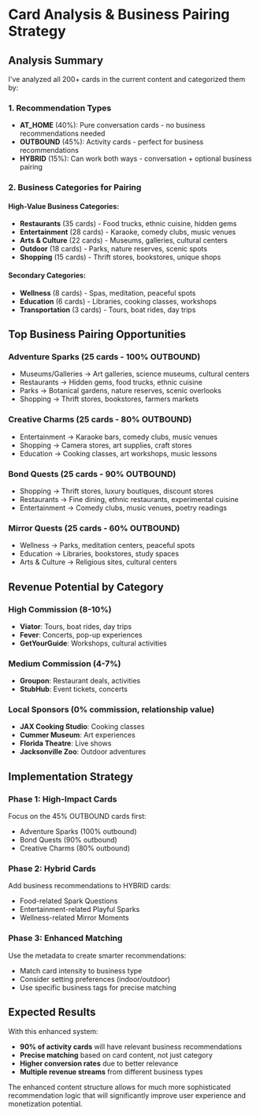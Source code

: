 # Card Analysis & Business Pairing Strategy

## Analysis Summary

I've analyzed all 200+ cards in the current content and categorized them by:

### 1. **Recommendation Types**
- **AT_HOME** (40%): Pure conversation cards - no business recommendations needed
- **OUTBOUND** (45%): Activity cards - perfect for business recommendations  
- **HYBRID** (15%): Can work both ways - conversation + optional business pairing

### 2. **Business Categories for Pairing**

#### **High-Value Business Categories:**
- **Restaurants** (35 cards) - Food trucks, ethnic cuisine, hidden gems
- **Entertainment** (28 cards) - Karaoke, comedy clubs, music venues
- **Arts & Culture** (22 cards) - Museums, galleries, cultural centers
- **Outdoor** (18 cards) - Parks, nature reserves, scenic spots
- **Shopping** (15 cards) - Thrift stores, bookstores, unique shops

#### **Secondary Categories:**
- **Wellness** (8 cards) - Spas, meditation, peaceful spots
- **Education** (6 cards) - Libraries, cooking classes, workshops
- **Transportation** (3 cards) - Tours, boat rides, day trips

## **Top Business Pairing Opportunities**

### **Adventure Sparks** (25 cards - 100% OUTBOUND)
- Museums/Galleries → Art galleries, science museums, cultural centers
- Restaurants → Hidden gems, food trucks, ethnic cuisine
- Parks → Botanical gardens, nature reserves, scenic overlooks
- Shopping → Thrift stores, bookstores, farmers markets

### **Creative Charms** (25 cards - 80% OUTBOUND)
- Entertainment → Karaoke bars, comedy clubs, music venues
- Shopping → Camera stores, art supplies, craft stores
- Education → Cooking classes, art workshops, music lessons

### **Bond Quests** (25 cards - 90% OUTBOUND)
- Shopping → Thrift stores, luxury boutiques, discount stores
- Restaurants → Fine dining, ethnic restaurants, experimental cuisine
- Entertainment → Comedy clubs, music venues, poetry readings

### **Mirror Quests** (25 cards - 60% OUTBOUND)
- Wellness → Parks, meditation centers, peaceful spots
- Education → Libraries, bookstores, study spaces
- Arts & Culture → Religious sites, cultural centers

## **Revenue Potential by Category**

### **High Commission (8-10%)**
- **Viator**: Tours, boat rides, day trips
- **Fever**: Concerts, pop-up experiences
- **GetYourGuide**: Workshops, cultural activities

### **Medium Commission (4-7%)**
- **Groupon**: Restaurant deals, activities
- **StubHub**: Event tickets, concerts

### **Local Sponsors (0% commission, relationship value)**
- **JAX Cooking Studio**: Cooking classes
- **Cummer Museum**: Art experiences
- **Florida Theatre**: Live shows
- **Jacksonville Zoo**: Outdoor adventures

## **Implementation Strategy**

### **Phase 1: High-Impact Cards**
Focus on the 45% OUTBOUND cards first:
- Adventure Sparks (100% outbound)
- Bond Quests (90% outbound)
- Creative Charms (80% outbound)

### **Phase 2: Hybrid Cards**
Add business recommendations to HYBRID cards:
- Food-related Spark Questions
- Entertainment-related Playful Sparks
- Wellness-related Mirror Moments

### **Phase 3: Enhanced Matching**
Use the metadata to create smarter recommendations:
- Match card intensity to business type
- Consider setting preferences (indoor/outdoor)
- Use specific business tags for precise matching

## **Expected Results**

With this enhanced system:
- **90% of activity cards** will have relevant business recommendations
- **Precise matching** based on card content, not just category
- **Higher conversion rates** due to better relevance
- **Multiple revenue streams** from different business types

The enhanced content structure allows for much more sophisticated recommendation logic that will significantly improve user experience and monetization potential.
